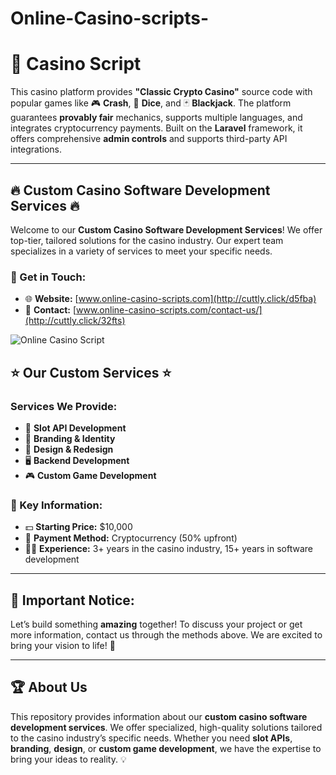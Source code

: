 # Online-Casino-scripts-


# 🎰 Casino Script

This casino platform provides **"Classic Crypto Casino"** source code with popular games like 🎮 **Crash**, 🎲 **Dice**, and 🃏 **Blackjack**. The platform guarantees **provably fair** mechanics, supports multiple languages, and integrates cryptocurrency payments. Built on the **Laravel** framework, it offers comprehensive **admin controls** and supports third-party API integrations.

---

## 🔥 Custom Casino Software Development Services 🔥

Welcome to our **Custom Casino Software Development Services**! We offer top-tier, tailored solutions for the casino industry. Our expert team specializes in a variety of services to meet your specific needs.

### 💬 Get in Touch:
- 🌐 **Website:** [www.online-casino-scripts.com](http://cuttly.click/d5fba)
- 📧 **Contact:** [www.online-casino-scripts.com/contact-us/](http://cuttly.click/32fts)

![Online Casino Script](https://online-casino-scripts.com/images/blog/3N533CfhiPskTvQ_1720898530.png)

## ⭐️ **Our Custom Services** ⭐️

### Services We Provide:
- 🎰 **Slot API Development**
- 📱 **Branding & Identity**
- 🎨 **Design & Redesign**
- 🖥 **Backend Development**
- 🎮 **Custom Game Development**

### 🔑 Key Information:
- 💵 **Starting Price:** $10,000
- 💸 **Payment Method:** Cryptocurrency (50% upfront)
- 👨‍💻 **Experience:** 3+ years in the casino industry, 15+ years in software development

---

## 🚨 Important Notice:

Let’s build something **amazing** together! To discuss your project or get more information, contact us through the methods above. We are excited to bring your vision to life! 🚀

---

## 🏆 About Us

This repository provides information about our **custom casino software development services**. We offer specialized, high-quality solutions tailored to the casino industry’s specific needs. Whether you need **slot APIs**, **branding**, **design**, or **custom game development**, we have the expertise to bring your ideas to reality. 💡
